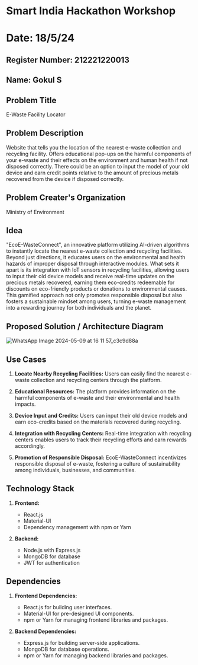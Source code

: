 # Smart India Hackathon Workshop
# Date: 18/5/24
## Register Number: 212221220013
## Name: Gokul S
## Problem Title
E-Waste Facility Locator
## Problem Description
Website that tells you the location of the nearest e-waste collection and recycling facility. Offers educational pop-ups on the harmful components of your e-waste and their effects on the environment and human health if not disposed correctly. There could be an option to input the model of your old device and earn credit points relative to the amount of precious metals recovered from the device if disposed correctly.
## Problem Creater's Organization
Ministry of Environment

## Idea
"EcoE-WasteConnect", an innovative platform utilizing AI-driven algorithms to instantly locate the nearest e-waste collection and recycling facilities. Beyond just directions, it educates users on the environmental and health hazards of improper disposal through interactive modules. What sets it apart is its integration with IoT sensors in recycling facilities, allowing users to input their old device models and receive real-time updates on the precious metals recovered, earning them eco-credits redeemable for discounts on eco-friendly products or donations to environmental causes. This gamified approach not only promotes responsible disposal but also fosters a sustainable mindset among users, turning e-waste management into a rewarding journey for both individuals and the planet.

## Proposed Solution / Architecture Diagram
![WhatsApp Image 2024-05-09 at 16 11 57_c3c9d88a](https://github.com/Jai-Pradhiksha/SIHPS/assets/100289733/c67852b7-63f2-425d-a9da-1f364409e2d1)


## Use Cases
1. **Locate Nearby Recycling Facilities:** Users can easily find the nearest e-waste collection and recycling centers through the platform.

2. **Educational Resources:** The platform provides information on the harmful components of e-waste and their environmental and health impacts.

3. **Device Input and Credits:** Users can input their old device models and earn eco-credits based on the materials recovered during recycling.

4. **Integration with Recycling Centers:** Real-time integration with recycling centers enables users to track their recycling efforts and earn rewards accordingly.

5. **Promotion of Responsible Disposal:** EcoE-WasteConnect incentivizes responsible disposal of e-waste, fostering a culture of sustainability among individuals, businesses, and communities.

## Technology Stack
1. **Frontend:**
   - React.js
   - Material-UI
   - Dependency management with npm or Yarn

2. **Backend:**
   - Node.js with Express.js
   - MongoDB for database
   - JWT for authentication

## Dependencies
1. **Frontend Dependencies:**
   - React.js for building user interfaces.
   - Material-UI for pre-designed UI components.
   - npm or Yarn for managing frontend libraries and packages.

2. **Backend Dependencies:**
   - Express.js for building server-side applications.
   - MongoDB for database operations.
   - npm or Yarn for managing backend libraries and packages.
